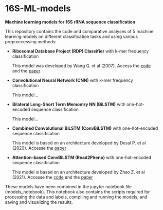 # 16S-ML-models
**Machine learning models for 16S rRNA sequence classification**

This repository contains the code and comparative analyses of 5 machine learning models on different classification tasks and using various preproccessing methods:
- **Ribosomal Database Project (RDP) Classifier** with k-mer frequency classification

    This model was developed by Wang Q. et al (2007).
    Access the [code](https://github.com/rdpstaff/classifier 'RDP Classifier code') and the [paper](https://doi.org/10.1128/AEM.00062-07 'RDP Classifier paper')
    
- **Convolutional Neural Network (CNN)** with k-mer frequency classification

    This model...
    
- **Bilateral Long-Short Term Memomry NN (BiLSTM)** with one-hot-encoded sequence classification
    
    This model...
    
- **Combined Convolutional BiLSTM (ConvBiLSTM)** with one-hot-encoded sequence classification
    
    This model is based on an architecture developed by Desai P. et al (2020). 
    Accesse the [paper](https://doi.org/10.1007/978-3-030-57821-3_25 'ConvBiLSTM paper')
    
- **Attention-based ConvBiLSTM (Read2Pheno)** with one-hot-encoded sequence classification
    
    This model is based on an architecture developed by Zhao Z. et al (2021). 
    Accesse the [code](https://github.com/z2e2/seq2att 'Read2Pheno code') and the [paper](https://doi.org/10.1371/journal.pcbi.1009345 'Read2Pheno paper')


These models have been combined in the jupyter notebook file (models_notebook). This notebook also contains the scripts required for processing the data and labels, compiling and running the models, and saving and visualizing the results.
